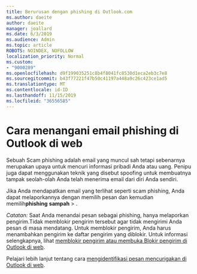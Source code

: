 ```yaml
---
title: Berurusan dengan phishing di Outlook.com
ms.author: daeite
author: daeite
manager: joallard
ms.date: 6/3/2019
ms.audience: Admin
ms.topic: article
ROBOTS: NOINDEX, NOFOLLOW
localization_priority: Normal
ms.custom:
- "9000289"
ms.openlocfilehash: d9f199035251c8b4f8041fc8530d1eca2eb3c7e8
ms.sourcegitcommit: b43f77221f47b50c41197a448a9c26c423ce1ad5
ms.translationtype: MT
ms.contentlocale: id-ID
ms.lasthandoff: 11/15/2019
ms.locfileid: "36556585"
---
```

# <a name="how-to-deal-with-a-phishing-email-in-outlook-on-the-web"></a>Cara menangani email phishing di Outlook di web

Sebuah Scam phishing adalah email yang muncul sah tetapi sebenarnya merupakan upaya untuk mencuri informasi pribadi Anda atau uang. Penipu juga dapat menggunakan teknik yang disebut spoofing untuk membuatnya tampak seolah-olah Anda telah menerima email dari diri Anda sendiri.

Jika Anda mendapatkan email yang terlihat seperti scam phishing, Anda dapat melaporkannya dengan memilih pesan dan kemudian memilih**phishing** **sampah** > .

*Catatan:* Saat Anda menandai pesan sebagai phishing, hanya melaporkan pengirim.Tidak memblokir pengirim tersebut agar tidak mengirimi Anda pesan di masa mendatang. Untuk memblokir pengirim, Anda harus menambahkan pengirim ke daftar pengirim yang diblokir. Untuk informasi selengkapnya, lihat [memblokir pengirim atau membuka Blokir pengirim di Outlook di web](https://support.office.com/article/9bf812d4-6995-4d19-901a-76d6e26939b0).

Pelajari lebih lanjut tentang cara [mengidentifikasi pesan mencurigakan di Outlook di web](https://support.office.com/article/3d44102b-6ce3-4f7c-a359-b623bec82206).